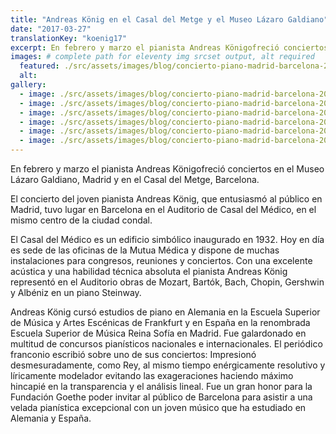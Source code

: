 ```yaml
---
title: "Andreas König en el Casal del Metge y el Museo Lázaro Galdiano"
date: "2017-03-27"
translationKey: "koenig17"
excerpt: En febrero y marzo el pianista Andreas Königofreció conciertos en el Museo Lázaro Galdiano, Madrid y en el Casal del Metge, Barcelona.
images: # complete path for eleventy img srcset output, alt required
  featured: ./src/assets/images/blog/concierto-piano-madrid-barcelona-2017-04.jpg
  alt:
gallery:
  - image: ./src/assets/images/blog/concierto-piano-madrid-barcelona-2017-01.jpg
  - image: ./src/assets/images/blog/concierto-piano-madrid-barcelona-2017-03.jpg
  - image: ./src/assets/images/blog/concierto-piano-madrid-barcelona-2017-04.jpg
  - image: ./src/assets/images/blog/concierto-piano-madrid-barcelona-2017-06.jpg
  - image: ./src/assets/images/blog/concierto-piano-madrid-barcelona-2017-10.jpg
  - image: ./src/assets/images/blog/concierto-piano-madrid-barcelona-2017-11.jpg
---
```


En febrero y marzo el pianista Andreas Königofreció conciertos en el Museo Lázaro Galdiano, Madrid y en el Casal del Metge, Barcelona.

El concierto del joven pianista Andreas König, que entusiasmó al público en Madrid, tuvo lugar en Barcelona en el Auditorio de Casal del Médico, en el mismo centro de la ciudad condal.

El Casal del Médico es un edificio simbólico inaugurado en 1932. Hoy en día es sede de las oficinas de la Mutua Médica y dispone de muchas instalaciones para congresos, reuniones y conciertos. Con una excelente acústica y una habilidad técnica absoluta el pianista Andreas König representó en el Auditorio obras de Mozart, Bartók, Bach, Chopin, Gershwin y Albéniz en un piano Steinway.

Andreas König cursó estudios de piano en Alemania en la Escuela Superior de Música y Artes Escénicas de Frankfurt y en España en la renombrada Escuela Superior de Música Reina Sofía en Madrid. Fue galardonado en multitud de concursos pianísticos nacionales e internacionales. El periódico franconio escribió sobre uno de sus conciertos: Impresionó desmesuradamente, como Rey, al mismo tiempo enérgicamente resolutivo y líricamente modelador evitando las exageraciones haciendo máximo hincapié en la transparencia y el análisis lineal. Fue un gran honor para la Fundación Goethe poder invitar al público de Barcelona para asistir a una velada pianística excepcional con un joven músico que ha estudiado en Alemania y España.
